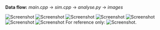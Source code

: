 **Data flow:**
*main.cpp* → *sim.cpp* → *analyse.py* → *images*

![Screenshot](./img/Skill_dist.png)
![Screenshot](./img/MMR_dist.png)
![Screenshot](./img/MMR-Skill.png)
![Screenshot](./img/prediction_differences.png)
![Screenshot](./img/Player_extremes.png)
![Screenshot](./img/Player_history.png)
![Screenshot](./img/Games_played.png)
For reference only:
![Screenshot](./img/mmr_scaling_sc2.png).